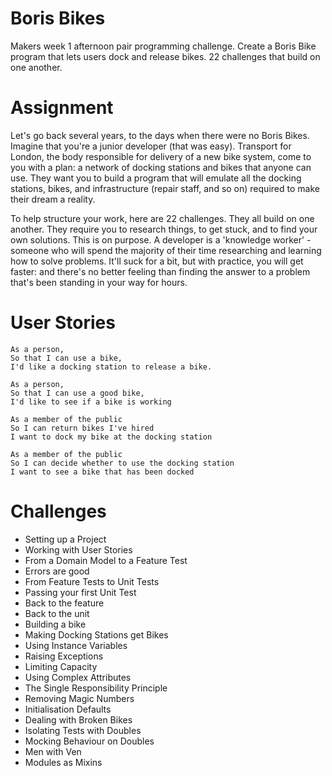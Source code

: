 # Boris Bikes

Makers week 1 afternoon pair programming challenge. Create a Boris Bike program that lets users dock and release bikes. 22 challenges that build on one another.

# Assignment
Let's go back several years, to the days when there were no Boris Bikes. Imagine that you're a junior developer (that was easy). Transport for London, the body responsible for delivery of a new bike system, come to you with a plan: a network of docking stations and bikes that anyone can use. They want you to build a program that will emulate all the docking stations, bikes, and infrastructure (repair staff, and so on) required to make their dream a reality.

To help structure your work, here are 22 challenges. They all build on one another. They require you to research things, to get stuck, and to find your own solutions. This is on purpose. A developer is a 'knowledge worker' - someone who will spend the majority of their time researching and learning how to solve problems. It'll suck for a bit, but with practice, you will get faster: and there's no better feeling than finding the answer to a problem that's been standing in your way for hours.

# User Stories
```
As a person,
So that I can use a bike,
I'd like a docking station to release a bike.

As a person,
So that I can use a good bike,
I'd like to see if a bike is working
```
```
As a member of the public
So I can return bikes I've hired
I want to dock my bike at the docking station

As a member of the public
So I can decide whether to use the docking station
I want to see a bike that has been docked
```

# Challenges

- Setting up a Project
- Working with User Stories
- From a Domain Model to a Feature Test
- Errors are good
- From Feature Tests to Unit Tests
- Passing your first Unit Test
- Back to the feature
- Back to the unit
- Building a bike
- Making Docking Stations get Bikes
- Using Instance Variables
- Raising Exceptions
- Limiting Capacity
- Using Complex Attributes
- The Single Responsibility Principle
- Removing Magic Numbers
- Initialisation Defaults
- Dealing with Broken Bikes
- Isolating Tests with Doubles
- Mocking Behaviour on Doubles
- Men with Ven
- Modules as Mixins